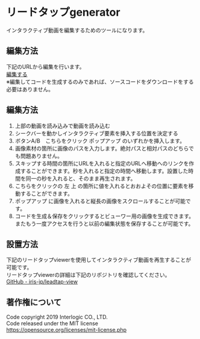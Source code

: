 # リードタップgenerator
インタラクティブ動画を編集するためのツールになります。

## 編集方法
下記のURLから編集を行います。  
[編集する](https://iris-jp.github.io/leadtap-generator/dist/index.html)  
※編集してコードを生成するのみであれば、ソースコードをダウンロードをする必要はありません。  
  
## 編集方法
1. 上部の動画を読み込みで動画を読み込む
2. シークバーを動かしインタラクティブ要素を挿入する位置を決定する
3. ボタンA/B　こちらをクリック ポップアップ のいずれかを挿入します。
4. 画像素材の箇所に画像のパスを入力します。絶対パスと相対パスのどちらでも問題ありません。
5. スキップする時間の箇所にURLを入れると指定のURLへ移動へのリンクを作成することができます。秒を入れると指定の時間へ移動します。設置した時間を同一の秒を入れると、そのまま再生されます。
6. こちらをクリックの 左 上 の箇所に値を入れるとおおよその位置に要素を移動することができます。
7. ポップアップ に画像を入れると縦長の画像をスクロールすることが可能です。
8. コードを生成＆保存をクリックするとビューワー用の画像を生成できます。またもう一度アクセスを行うと以前の編集状態を保存することが可能です。

## 設置方法
下記のリードタップviewerを使用してインタラクティブ動画を再生することが可能です。  
リードタップviewerの詳細は下記のリポジトリを確認してください。  
[GitHub - iris-jp/leadtap-view](https://github.com/iris-jp/leadtap-view)


## 著作権について
Code copyright 2019 Interlogic CO., LTD.  
Code released under the MIT license  
https://opensource.org/licenses/mit-license.php
